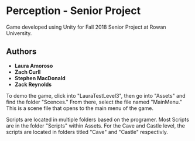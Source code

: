 # Perception - Senior Project 
Game developed using Unity for Fall 2018 Senior Project at Rowan University.
## Authors
* **Laura Amoroso**
* **Zach Curll**
* **Stephen MacDonald**
* **Zack Reynolds**

To demo the game, click into "LauraTestLevel3", then go into "Assets" and find the folder "Scences." From there, select the file named "MainMenu." This is a scene file that opens to the main menu of the game. 

Scripts are located in multiple folders based on the programer. Most Scripts are in the folder "Scripts" within Assets. For the Cave and Castle level, the scripts are located in folders titled "Cave" and "Castle" respectivly. 






